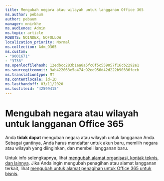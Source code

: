 ```yaml
---
title: Mengubah negara atau wilayah untuk langganan Office 365
ms.author: pebaum
author: pebaum
manager: mnirkhe
ms.audience: Admin
ms.topic: article
ROBOTS: NOINDEX, NOFOLLOW
localization_priority: Normal
ms.collection: Adm_O365
ms.custom:
- "9001671"
- "3738"
ms.openlocfilehash: 12edbcc283b1aa8a5fc0f5c559057f16cb2292e1
ms.sourcegitcommit: 9ab422063e5a474c92ed956d42d222b90336fecb
ms.translationtype: MT
ms.contentlocale: id-ID
ms.lasthandoff: 03/11/2020
ms.locfileid: "42599415"
---
```

# <a name="change-the-country-or-region-for-your-office-365-subscription"></a>Mengubah negara atau wilayah untuk langganan Office 365

Anda **tidak dapat** mengubah negara atau wilayah untuk langganan Anda. Sebagai gantinya, Anda harus mendaftar untuk akun baru, memilih negara atau wilayah yang diinginkan, dan membeli langganan baru. 

Untuk info selengkapnya, lihat [mengubah alamat organisasi, kontak teknis, dan lainnya](https://docs.microsoft.com/microsoft-365/admin/manage/change-address-contact-and-more?view=o365-worldwide). Jika Anda ingin mengubah penagihan atau alamat langganan terkait, lihat [mengubah untuk alamat penagihan untuk Office 365 untuk bisnis](https://docs.microsoft.com/microsoft-365/commerce/billing-and-payments/change-your-billing-addresses?view=o365-worldwide). 
